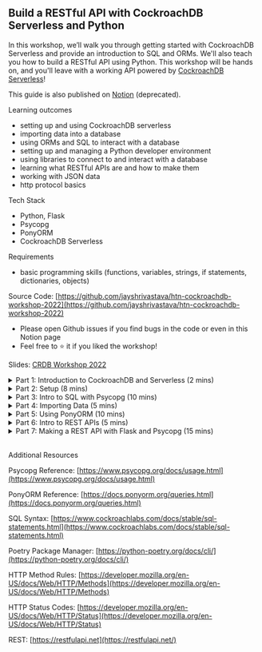 ## Build a RESTful API with CockroachDB Serverless and Python

In this workshop, we’ll walk you through getting started with CockroachDB Serverless and provide an introduction to SQL and ORMs. We'll also teach you how to build a RESTful API using Python. This workshop will be hands on, and you'll leave with a working API powered by [CockroachDB Serverless](https://cockroa.ch/hackuci23)!


This guide is also published on [Notion](https://jayshrivastava.notion.site/Build-a-RESTful-API-with-CockroachDB-Serverless-and-Python-12cf27f164e74beb93102482fb21741a) (deprecated).

Learning outcomes

- setting up and using CockroachDB serverless
- importing data into a database
- using ORMs and SQL to interact with a database
- setting up and managing a Python developer environment
- using  libraries to connect to and interact with a database
- learning what RESTful APIs are and how to make them
- working with JSON data
- http protocol basics

Tech Stack

- Python, Flask
- Psycopg
- PonyORM
- CockroachDB Serverless

Requirements

- basic programming skills (functions, variables, strings, if statements, dictionaries, objects)

Source Code: [https://github.com/jayshrivastava/htn-cockroachdb-workshop-2022](https://github.com/jayshrivastava/htn-cockroachdb-workshop-2022)

- Please open Github issues if you find bugs in the code or even in this Notion page
- Feel free to ⭐ it if you liked the workshop!

Slides: [CRDB Workshop 2022](slides.pdf)

<details> 
<br>
<summary> Part 1: Introduction to CockroachDB and Serverless (2 mins) </summary> 
    
![Untitled](assets/0.png)

CockroachDB Serverless

- Postgres Compatible Database
- Elastic Scale
- Consumption Based Pricing
- Start for free. No credit card needed
- 5GB of storage and 250M RUs per month
- Use with your favorite language
</details> 

<details> 
<br>
<summary> Part 2: Setup (8 mins) </summary>
    
<details> 
<br>
<summary> Replit </summary>

1. Go to [https://replit.com](https://replit.com/login)
2. Sign up / Log in
3. Create a new Python repl. Click the Import from Github tab. Paste https://github.com/jayshrivastava/htn-cockroachdb-workshop-2022 and click `import`
    
    ![Untitled](assets/1.png)
    
4. Install dependencies. Copy the `pyproject.toml` file and `poetry.lock` file from the source code into your repl. In the `shell` (NOT CONSOLE) run:
    
    ```bash
    poetry install
    ```
    
    **IMPORTANT:** You may sometimes encounter this error if your Replit goes to sleep.
    
    ```python
    ModuleNotFoundError: No module named 'psycopg2'
    ```
    
    You just need to run `poetry install` again to fix it.
    
    ![Untitled](assets/2.png)
</details>
<details> 
<br>
<summary> CockroachDB Serverless </summary>
    
CockroachDB is an external database, running on different servers than our API.

1. Go to [https://cockroa.ch/hackuci23](https://cockroa.ch/hackuci23), the CockroachDB Serverless page
2. Sign up / Log in (easiest to log in with Github, Google etc)
3. Create a Free Cluster
4. You will be prompted to create a user and password. On the connection page, copy the **connection string** and save it as `PG_CONN_STRING` in the Replit environment variable section. If you need it again (ie. to share with your team), you can read its value from the Replit environment variable section.
    
    ![Untitled](assets/3.png)
    
    ![Untitled](assets/4.png)
    
    ![Untitled](assets/5.png)
    
5. In the CockroachDB serverless tab, change `option/language` to “General connection string”. Open the `Download CA Cert` dropdown. Set the operating system to `Mac` or `Linux`. Copy the `curl` command and run it in the Replit shell.
    
    ![Untitled](assets/6.png)
    
    ![Untitled](assets/7.png)
    
    **IMPORTANT:** If you don’t work on your Replit for a while, it will go to sleep and you may get this error when working on your app
    
    ```python
    raceback (most recent call last):
        File "intro_to_psycopg2.py", line 10, in <module>
        connection = psycopg2.connect(user=user,
        File "/opt/virtualenvs/python3/lib/python3.8/site-packages/psycopg2/__init__.py", line 122, in connect
        conn = _connect(dsn, connection_factory=connection_factory, **kwasync)
    psycopg2.OperationalError: root certificate file "/home/runner/.postgresql/root.crt" does not exist
    Either provide the file or change sslmode to disable server certificate verification.
    ```
    
    Just find the command to install the certificate in the CockroachDB serverless panel and run it in Replit again.
    
6. **Refresh your [Replit](http://Repl.it) Tab. Otherwise, environment variables may not be set.** 
    6. **Refresh your [Replit](http://Repl.it) Tab. Otherwise, environment variables may not be set.** 
6. **Refresh your [Replit](http://Repl.it) Tab. Otherwise, environment variables may not be set.** 
7. Run `python3 test_db_connection.py` to test that you can connect to the cluster. 
    7. Run `python3 test_db_connection.py` to test that you can connect to the cluster. 
7. Run `python3 test_db_connection.py` to test that you can connect to the cluster. 
    
    ![Untitled](assets/8.png)
</details>   

<details> 
<br>
<summary> Cockroach CLI </summary>
    
Simply run `[cli.sh](http://cli.sh)` to use the CLI.

If you can’t run it, try running `chmod +x [cli.sh](http://cli.sh/)` in the shell first.

![Untitled](assets/9.png)

</details>
</details>
    
<details> 
<br>
<summary> Part 3: Intro to SQL with Psycopg (10 mins) </summary>
<details> 
<br>
<summary> Psycopg </summary>

Psycopg is a library used to connect to a Postgres compatible database (ie. CockroachDB).

This is the boilerplate code for setting up Psycopg. You can find it in `intro_to_psycopg2.py`

```python
import os
import psycopg2

# Create a cursor.
pg_conn_string = os.environ["PG_CONN_STRING"]
connection = psycopg2.connect(pg_conn_string)

# Set to automatically commit each statement
# connection.set_session(autocommit=True)

cursor = connection.cursor()
```

**Connection:** Use this to commit (”checkpoint”) your statements at the end of a transaction.

**Cursor:** Use to execute statements within a transaction.

**Transaction:** A series of SQL statements that you want to happen atomically. 
    **Transaction:** A series of SQL statements that you want to happen atomically. 
**Transaction:** A series of SQL statements that you want to happen atomically. 

**Super important note: Y**ou need both the connection and cursor to be able to use the library correctly. For example, this code may not work because the connection goes out of scope when the function returns.

```python
def initialize_psycopg():
    connection = psycopg2.connect(...) 
        connection = psycopg2.connect(...) 
    connection = psycopg2.connect(...) 
    return cursor = connection.cursor()
c = initialize_psycopg()
c.select(...)
```

Instead you should make a class and have a field referencing the connection.

```python
class DbConnection():
    def __init__(self):
        self.connection = psycopg2.connect(...) 
            self.connection = psycopg2.connect(...) 
        self.connection = psycopg2.connect(...) 
        self.cursor = connection.cursor()

    def conn():
    return self.connection

    def cur():
    return self.cursor
```

There are two main ways to interact with the database.

**Querying Data**

```python
cursor.execute("SELECT * FROM programs")
results = cursor.fetchall() 
    results = cursor.fetchall() 
results = cursor.fetchall() 
# print(results)
```

**Executing Statements**

```python
cursor.execute("INSERT INTO programs VALUES (1, 'ece')")
connection.commit()
```

You must `commit()` statements for them to be saved in the database. 
    You must `commit()` statements for them to be saved in the database. 
You must `commit()` statements for them to be saved in the database. 

**Transactions**

How it works is that every time you use `cursor.execute`, you aren’t actually executing something against the database and you aren’t changing the data. You can imagine that you are queueing or buffering the statements.

When you `commit()` all the queued up statements are executed on your data in order  as one atomic unit. If there was any error with any of the statements, then **NONE** of the statements will have actually touched/affected your data in the database. If there were no errors (ie. success), then all of the statements will have ran against your real data in the database. 
    When you `commit()` all the queued up statements are executed on your data in order  as one atomic unit. If there was any error with any of the statements, then **NONE** of the statements will have actually touched/affected your data in the database. If there were no errors (ie. success), then all of the statements will have ran against your real data in the database. 
When you `commit()` all the queued up statements are executed on your data in order  as one atomic unit. If there was any error with any of the statements, then **NONE** of the statements will have actually touched/affected your data in the database. If there were no errors (ie. success), then all of the statements will have ran against your real data in the database. 

**Inserting Parameters**

You can pass data in Python variables safely into SQL using Psycopg parameters. Take a look at the example below.

```bash
def add_course_with_params():
    cursor.execute(
        "INSERT INTO courses VALUES (default, %s, %s, %s, %s)",
        ("Algorithms", "341", 2, 1)
    )

def add_course_with_named_params():
    data = {
    'name': 'Programming for Performance', 
        'name': 'Programming for Performance', 
    'name': 'Programming for Performance', 
    'code': '459', 
        'code': '459', 
    'code': '459', 
    'program': 1,
    'credits': 1
    }
    cursor.execute("INSERT INTO courses VALUES (default, %(name)s, %(code)s, %(program)s, %(credits)s)", data)
```

You can also filter with parameters:

```bash
cursor.execute("SELECT * FROM courses WHERE credits > %s", (0,))
```

**Note:** You are passing two arguments to `cursor.execute`. The first one is the SQL string and the 2nd is a tuple with parameters. Remember, if you have a single value in your tuple, add a **trailing comma**. 
    **Note:** You are passing two arguments to `cursor.execute`. The first one is the SQL string and the 2nd is a tuple with parameters. Remember, if you have a single value in your tuple, add a **trailing comma**. 
**Note:** You are passing two arguments to `cursor.execute`. The first one is the SQL string and the 2nd is a tuple with parameters. Remember, if you have a single value in your tuple, add a **trailing comma**. 

For more info about inserting parameters, see [https://www.psycopg.org/docs/usage.html#passing-parameters-to-sql-queries](https://www.psycopg.org/docs/usage.html#passing-parameters-to-sql-queries)

</details>
<details> 
<br>
<summary> SQL </summary>
    
Take a look at `intro_to_psycopg2.py` in the examples. I will go over them during the live stream, so you can watch an explanation in the VOD.

The core operations to be aware of are

- CREATE TABLE
- DROP TABLE
- INSERT INTO
- ALTER TABLE
- SELECT
- UPDATE
- DELETE FROM

There is an in depth document here ([https://www.cockroachlabs.com/docs/stable/sql-statements.html](https://www.cockroachlabs.com/docs/stable/sql-statements.html)) which you can use for reference.
</details>
</details>  
<details> 
<br>
<summary> Part 4: Importing Data (5 mins) </summary>
    
The dataset we will use for this workshop is a list of Airbnbs in New York City! 

[https://www.kaggle.com/datasets/arianazmoudeh/airbnbopendata](https://www.kaggle.com/datasets/arianazmoudeh/airbnbopendata)

You may be wondering where to find data to use for your HTN project. I personally use Kaggle ([https://www.kaggle.com/datasets](https://www.kaggle.com/datasets)).

For this workshop, we’ll show you how to import CSV data with a simple Python script. You can find these on Kaggle using the `fileType` filter ([https://www.kaggle.com/datasets?fileType=csv](https://www.kaggle.com/datasets?fileType=csv)). 
    For this workshop, we’ll show you how to import CSV data with a simple Python script. You can find these on Kaggle using the `fileType` filter ([https://www.kaggle.com/datasets?fileType=csv](https://www.kaggle.com/datasets?fileType=csv)). 
For this workshop, we’ll show you how to import CSV data with a simple Python script. You can find these on Kaggle using the `fileType` filter ([https://www.kaggle.com/datasets?fileType=csv](https://www.kaggle.com/datasets?fileType=csv)). 

Feel free to try out JSON datasets as well. We’ll be working with JSON data and JSON libraries in this workshop too.
    
<details> 
<br>
<summary> How to Move CSV Data to Replit </summary>

1. The first thing to look at is the column names. See if the data points are interesting and relevant to your app. The Airbnb dataset has listing names, host names, neighborhoods, and latitude/longitude. 
        1. The first thing to look at is the column names. See if the data points are interesting and relevant to your app. The Airbnb dataset has listing names, host names, neighborhoods, and latitude/longitude. 
1. The first thing to look at is the column names. See if the data points are interesting and relevant to your app. The Airbnb dataset has listing names, host names, neighborhoods, and latitude/longitude. 
    
    ![Untitled](assets/10.png)
    
2. If you click on the columns tab, you can see more information about columns. For example the `A` next to `NAME` means that the column is a string column. The `key` icon next to `id`means that the column has unique (usually integer) ids and can be used as a key in our database. It also says that the `Listing Names` column has some missing values, so the listing name may be blank for some entries.
    
    ![Untitled](assets/11.png)
    

3. Download the Data by Clicking the Download Button in the top right.

    ![Untitled](assets/12.png)

4. Use the Upload File button in Replit to upload your CSV to our code directory
    
    ![Untitled](assets/13.png)
    
    **TIP:** If the CSV file is super large, you can trim it by taking the first 100 lines using the this command.
    
    ```bash
    sed -i '100,$ d' file.csv
    ```
</details>   
<details> 
<br>
<summary> How to Import CSV Data to CockroachDB </summary>
    
To create an `airbnbs` table and import data into it, I made the file `import_data.py`.

The first think you want to note is the columns in the CSV. The first line in `airbnbs.csv` is pasted below. I’ve decided to use the `id`, `name`, `host`, `host_identity_verified`, `neighborhood_group`, `neighborhood`, and `construction year` columns.

```python
# Columns
# id,NAME,host id,host_identity_verified,host name,neighbourhood group,neighbourhood,
# lat,long,country,country code,instant_bookable,cancellation_policy,room type,Construction year,price,service fee,minimum nights,number of reviews,last review,reviews per month,review rate number,calculated host listings count,availability 365,house_rules,license 
    # lat,long,country,country code,instant_bookable,cancellation_policy,room type,Construction year,price,service fee,minimum nights,number of reviews,last review,reviews per month,review rate number,calculated host listings count,availability 365,house_rules,license 
# lat,long,country,country code,instant_bookable,cancellation_policy,room type,Construction year,price,service fee,minimum nights,number of reviews,last review,reviews per month,review rate number,calculated host listings count,availability 365,house_rules,license 

# Rows
# 1006859,Cute & Cozy Lower East Side 1 bdrm,1280143094,verified,Miranda,Manhattan,Chinatown,
# 40.71344,-73.99037,United States,US,FALSE,flexible,Entire home/apt,2004,
# $319 ,$64 ,1,160,6/9/2019,1.33,3,4,1,,
```

In the script below, we create a table, making sure to specify the right types for certain columns. For example, `verified` is a `BOOL` column.

```python
cursor.execute("CREATE TABLE airbnbs (id INT PRIMARY KEY, title STRING, neighbourhood_group STRING, neighbourhood STRING, host_name STRING, verified BOOL, year INT)")
```

The last thing to do is open the file and insert each row into the database using `INSERT INTO`.

```python
with open("airbnbs.csv", "r") as f:
    lines = f.readlines()
    
    for line in lines[1:]:
        parts = line.strip().split(',')

        cursor.execute(
            "INSERT INTO airbnbs VALUES (%s, %s, %s, %s, %s, %s, %s)",
            (parts[0], parts[1], parts[5], parts[6], parts[4], parts[3]
                == "verified", parts[14]))
        connection.commit()
```
</details>
</details>
    
<details> 
<br>
<summary> Part 5: Using PonyORM (10 mins) </summary>

**Basics**

To explain PonyORM, I will break down the `intro_to_pony_orm.py` script.

```python
db = Database()

class Book(db.Entity):
    _table_ = 'books'
    id = PrimaryKey(int,auto=True)
    title = Required(str,unique=True)
    author = Required(str)
    rating = Required(float)
    pages = Required(int)
```

`db` is a database object. It can be used to send commands to the database. `Book` is a class which maps to a physical table called `books` in the database. We have added a unique constraint to the `title` column and declared `id`s to be automatically, uniquely assigned. Here's some examples of how it works:

- If we create new instances of `Book` (ex. `b = Book(...)`), a new row will be inserted in the database.
    
    ```python
    Book(title=title, author=author, rating=rating, pages=pages)
    ```
    
- If we want to fetch books from the database, we can call `Book.get` to get one or `[Book.select](http://book.select)` to get multiple. Use `to_dict` to convert the object to a Python dictionary.
    
    ```python
    # get one
    book = Book.get(id=id).to_dict()
    
    # select with filter
    books_query = Book.select(lambda book: book.rating >= min_rating)
    books = [book.to_dict() for book in books_query]
    ```
    
- If we want to update a book, we can read and modify the book (atomically, which I will discuss at the end of this section):
    
    ```python
    b = book.get(id = id)
    b.author = "abc"
    ```
    
- To delete a book, we get it and delete it (atomically)
    
    ```python
    b = book.get(id = id)
    b.delete()
    ```
    

This idea of manipulating objects to manipulate data in a relational database is called "Object-relational-mapping", which is what ORM stands for.

The next section initializes the `db` object (and the `Book` class which uses `db.Entity`). It creates tables in the database if they do not exist.

```python
pg_conn_string = os.environ["PG_CONN_STRING"]
db = Database() 
db.bind('postgres', pg_conn_string) # Bind Database object to the real database
db.generate_mapping(create_tables=True) # Create tables if they do not exist
```

**Transactions**

The purpose of the `@db_session` decorator is to tell SQLite that the code in that function needs to be atomic. Generally, every time I use the`Book` class, I put the logic in a single function and put  `@db_session`  above the function. 

How it works is that every line in the function, when executed, is “queued” or “buffered”. When the function ends, then all the operations get committed atomically in the database. If there was any error during the function, then none of the lines will have executed on the database.

</details>

<details> 
<br>
<summary> Part 6: Intro to REST APIs (5 mins) </summary>
<details> 
<br>
<summary> 3-Layered Architecture </summary>
    
Modern applications (at least the simple ones) follow the 3-layered architecture: client, server, database. Typically, a company or organization hosts their own servers and databases and provides users with some way to download their client applications. For example, you download Instagram on your phone from the app store. That client application talks to Instagram's servers which grab images from Instagram's databases for you to see. 
    Modern applications (at least the simple ones) follow the 3-layered architecture: client, server, database. Typically, a company or organization hosts their own servers and databases and provides users with some way to download their client applications. For example, you download Instagram on your phone from the app store. That client application talks to Instagram's servers which grab images from Instagram's databases for you to see. 
Modern applications (at least the simple ones) follow the 3-layered architecture: client, server, database. Typically, a company or organization hosts their own servers and databases and provides users with some way to download their client applications. For example, you download Instagram on your phone from the app store. That client application talks to Instagram's servers which grab images from Instagram's databases for you to see. 

</details>

<details> 
<br>
<summary> APIs and URLs </summary>
    
API: Application Programming Interface

An API essentially defines a set of functions and rules for interacting with a server. Building an API means implementing these functions and making them available for clients to use. APIs can be private/secure (ie. require a login or a specific client) or be public.

URL: Universal Resource Identifier

You’ve seen URLs every time you visit a site. The URL uniquely identifies that site. Similarly, APIs have a unique address. They can also have subdirectories (aka **routes)** to organize different resources. You may even pass parameters like function arguments. For example, when you do a Google search for phones, you are directed to this URL: [https://www.google.com/search?q=phones](https://www.google.com/search?q=phones), which takes the argument `q` which stands for “search query”. You can also pass arguments by position instead of name, like `exampleurl.com/books/1`, which passes the value `1`. You may see the term **endpoint** or **URI**, which are basically the same thing as URLs. 
    You’ve seen URLs every time you visit a site. The URL uniquely identifies that site. Similarly, APIs have a unique address. They can also have subdirectories (aka **routes)** to organize different resources. You may even pass parameters like function arguments. For example, when you do a Google search for phones, you are directed to this URL: [https://www.google.com/search?q=phones](https://www.google.com/search?q=phones), which takes the argument `q` which stands for “search query”. You can also pass arguments by position instead of name, like `exampleurl.com/books/1`, which passes the value `1`. You may see the term **endpoint** or **URI**, which are basically the same thing as URLs. 
You’ve seen URLs every time you visit a site. The URL uniquely identifies that site. Similarly, APIs have a unique address. They can also have subdirectories (aka **routes)** to organize different resources. You may even pass parameters like function arguments. For example, when you do a Google search for phones, you are directed to this URL: [https://www.google.com/search?q=phones](https://www.google.com/search?q=phones), which takes the argument `q` which stands for “search query”. You can also pass arguments by position instead of name, like `exampleurl.com/books/1`, which passes the value `1`. You may see the term **endpoint** or **URI**, which are basically the same thing as URLs. 

</details>

<details> 
<br>
<summary> HTTP Status Codes </summary>
    
Hypertext Transfer Protocol

This is a protocol that describes how requests can be sent to a server. It has 4 main **methods: GET, POST, PUT, and DELETE** which define the effect a request should have.

- GET requests fetch data
- POST requests create a new item
- PUT requests update an item
- DELETE requests delete an item

Say we have an endpoint `[GET] https://my-domain.api.com/books/1`. This implies that a request to this endpoint will return the book with the `ID=1`. If the endpoint accepted `[DELETE]` requests, we infer that sending a request would delete the book with `ID=1`.

There are also rules about how we can use these APIs. The important ones being:

- **Safety:** A method is safe if it does not modify a resource on the server side
- **Idempotency:** A method is idempotent if repeated requests will produce the same result

Why do these matter? One reason is **retries.** Browsers commonly retry requests if they fail, but they may not if an endpoint is not safe or not idempotent. They are also useful for informing client/frontend developers on your team on how to use your API properly.

Here is a summary of HTTP rules:

![https://lh4.googleusercontent.com/LL9Wwg2em0iYd98Zrwz1blzbYYIPJxA49d1-xAQB-08F19E1OKHWDiQU7fmjImgZV3CYT__jmb7JrLIXWrk0864BMY_miBTH3gJLBby_YIPg_1dbOvZUNXVnIv0KliJrjdbkP7DP=s0](https://lh4.googleusercontent.com/LL9Wwg2em0iYd98Zrwz1blzbYYIPJxA49d1-xAQB-08F19E1OKHWDiQU7fmjImgZV3CYT__jmb7JrLIXWrk0864BMY_miBTH3gJLBby_YIPg_1dbOvZUNXVnIv0KliJrjdbkP7DP=s0)

Another important element of HTTP is status codes. These are 3 digit codes that indicate the outcome of sending an HTTP request. For example, 404 is the code for “not found”, and 200 is the code for “success”. These are important for letting clients know the outcomes of their requests so they can act accordingly.

![https://lh5.googleusercontent.com/jdHhZMLigA2YNsMZIpGJtYFxKGU6fQTQrFR6O_T7XceqcqAS_OKmZeNa3aDpXrjOns_ADyczh_evc6aEaaYnlotT1kLBxNBfafZ6J6Y17szxcSp5_LyWccF0mCnvPwIGtv3DObVn=s0](https://lh5.googleusercontent.com/jdHhZMLigA2YNsMZIpGJtYFxKGU6fQTQrFR6O_T7XceqcqAS_OKmZeNa3aDpXrjOns_ADyczh_evc6aEaaYnlotT1kLBxNBfafZ6J6Y17szxcSp5_LyWccF0mCnvPwIGtv3DObVn=s0)

For more info about status codes, see [https://developer.mozilla.org/en-US/docs/Web/HTTP/Status](https://developer.mozilla.org/en-US/docs/Web/HTTP/Status).
    
</details>
<details> 
<br>
<summary> REST </summary>
    
Representational State Transfer

REST is a collection of 6 princples that govern good API design. They are

- uniform interface
- stateless
- cacheable
- client-server
- layered system
- code on demand

These are outside the scope of this workshop, but are widely used in the tech industry. A good place to learn about them is here: [https://restfulapi.net](https://restfulapi.net/)

</details>

</details>    

<details> 
<br>
<summary> Part 7: Making a REST API with Flask and Psycopg (15 mins) </summary>

<details> 
<br>
<summary> Launching a Flask API </summary>
    
Insert the following code into `main.py`. 
    Insert the following code into `main.py`. 
Insert the following code into `main.py`. 

```python
# Import the Flask library + some others we will use later
from flask import Flask, jsonify, request

# Create a Flask object.
app = Flask(__name__)

# Create our first route which returns the string "hello". 
    # Create our first route which returns the string "hello". 
# Create our first route which returns the string "hello". 
@app.route('/', methods=['GET'])
def index():
    return "hello"

# Runs the API and exposes it on https://<repl name>.<replit username>.repl.co
# ex. Mine deploys to the URL https://htn-api.jayantsh.repl.co.
app.run(
    host = "0.0.0.0",
    debug = True
) 
```

Upon running this snippet, [Repl.it](http://repl.it) recognizes that we are launching an API, so it exposes it to the public. You should see a window pop up that sends an HTTP GET request to your main URL. In the code, we set up a handler function called `index()`, which is handling this.

![Untitled](assets/14.png)
</details>
    
<details> 
<br>
<summary> Writing our endpoints </summary>
<details> 
<br>
<summary>  Notes about `RealDictCursor` and `autocommit=True` </summary>

**RealDictCursor**

```python
cursor = connection.cursor(cursor_factory=psycopg2.extras.RealDictCursor)
```

This makes the `cursor.fetchX` methods return Python dictionaries which can be accessed easily. For example:

```python
courses = cursor.execute("SELECT * FROM courses")
results = cursor.fetchall() # returns 
# [
# {"program": "ECE", "code": 252 ...},
# {"program": "CS", "code": 250 ...}
# ]
print(results[0]['code'] # 252
```

Otherwise, `fetchall` returns tuples, which are more confusing to use because you have to remember what index of the tuple to read:

```python
courses = cursor.execute("SELECT * FROM courses")
results = cursor.fetchall() # returns 
# [
# ("ECE", 252 ...),
# ("CS", 250)
# ]
print(results[0][1] # 252
```

**Autocommit = True**

```python
connection.set_session(autocommit=True)
```

Setting `autocommit` means that each call to `cursor.execute()` will immediately show up in the database, and you won’t need to call `connection.commit()`. It also means that subsequent statements cannot be made atomic:

```python
cursor.execute("INSERT INTO foo (a,b,c) VALUES (1, 2, 3)")
... some python code ...
cursor.execute("SELECT * FROM foo where a = 1 AND b = 2 and C = 3")
result = cursor.fetchall() # []
```

Why might the last line return an empty array?
The answer is that these two operations were committed to the database individually. It's possible that someone used your API in between the two `cursor.execute()` statements and deleted the record before you had a chance to read it.

How to solve this? Just set it to `False` temporarily.

```python
connection.set_session(autocommit=False)

cursor.execute("INSERT INTO foo (a,b,c) VALUES (1, 2, 3)")
... some python code ...
cursor.execute("SELECT * FROM foo where a = 1 AND b = 2 and C = 3")
result = cursor.fetchall() # [{"a": 1, "b": 2, "c": 3}]

connection.commit()
connection.set_session(autocommit=True) # REMEMBER to set 
        connection.set_session(autocommit=True) # REMEMBER to set 
connection.set_session(autocommit=True) # REMEMBER to set 
# it back to true for future use
```

Or just try to do things using one SQL statement :) 
        Or just try to do things using one SQL statement :) 
Or just try to do things using one SQL statement :) 

</details>

<details> 
<br>
<summary> GET Routes </summary>

First, we implement the `index` route which returns all airbnbs:

```python
def db_get_all():
    cursor.execute('SELECT * FROM airbnbs')
    results = cursor.fetchall()
    return results

@app.route('/', methods=['GET'])
def index():
    return jsonify(db_get_all())
```

This code simply selects all books and returns them in a Python list. Then, it encodes them as a JSON string and returns them as the response to the GET request.

Next, we implement the `get_by_id` route:

```python
def db_get_by_id(id):
    cursor.execute('SELECT * FROM airbnbs WHERE id = %s', (id, ))
    result = cursor.fetchone()
    return result

@app.route("/<id>", methods=['GET'])
def get_by_id(id):
    airbnb = db_get_by_id(id)
    if not airbnb:
        return jsonify({"error": "invalid id", "code": 404})
    return jsonify(airbnb)
```

Here, we query for an airbnb with the given id. If `db_get_by_id` returns an empty array, it means there is no airbnb with the given id. Thus, we can return an error object with a code 404, which means “not found”. Note how the route parameter `id` is defined as `"/<id>"` and is passed in as a parameter to `get_by_id`

Finally, we can update the search function:

```python
def db_filter_listings(min_year, group):
    cursor.execute(
        'SELECT * FROM airbnbs WHERE neighbourhood_group = %s AND'+
        'year >= %s',
    (group, min_year))
    result = cursor.fetchall()
    return result

@app.route("/search", methods=['GET'])
def filter_listings():
    min_year = request.args.get('min_year')
    if min_year is None:
        min_year = 0
    else:
        min_year = int(min_year)
        
    result = db_filter_listings(min_year, request.args.get('group'))
    return jsonify(result)
```

Query parameters are passed in to the `request.args` dictionary. They are stored as strings so they need to be converted to the type you expect them to be.

Also note that if a user does not one of the query parameters, it will have the value `None`. You may need to add extra code to handle those cases.

**Testing**

With the API running, you can open the Replit shell and use `python3 get_request.py` to test all these routes (remember to update the URL to the URL of your Replit project). The code below is from `get_request.py` and shows how to use route parameters, use query parameters, and decode JSON.

Note that `response.json()` returns a Python object which you can manipulate in code. `json.dumps()` will encode the object to a string. Specifying `indent=2` makes it print nicely.

```python
# Get all the listings
response = requests.get('https://htn-cockroachdb-workshop-2022.jayantsh.repl.co')
print(json.dumps(response.json(), indent=2))

# Get one listing using route parameter
response = requests.get('https://htn-cockroachdb-workshop-2022.jayantsh.repl.co/1004098')
print(json.dumps(response.json(), indent=2))

# Search with query parameters
response = requests.get('https://htn-cockroachdb-workshop-2022.jayantsh.repl.co/search?group=Manhattan')
print(json.dumps(response.json(), indent=2))
```
</details>

<details> 
<br>
<summary> POST Route </summary>

To create a new airbnb, we use an SQL `INSERT INTO` statement. At the end of the statement, I added a `RETURNING id` so we can get the `id` of the newly inserted airbnb.

```python
def db_create_airbnb(title, name, neighbourhood, neighbourhood_group, verified, year):
    connection.set_session(autocommit=False)
    cursor.execute(
        "INSERT INTO airbnbs (title, host_name, neighbourhood,"+ 
                "INSERT INTO airbnbs (title, host_name, neighbourhood,"+ 
        "INSERT INTO airbnbs (title, host_name, neighbourhood,"+ 
        "neighbourhood_group, verified, year) VALUES" +
        "(%s, %s, %s, %s, %s, %s) RETURNING id",
        (title, name, neighbourhood, neighbourhood_group, 
                (title, name, neighbourhood, neighbourhood_group, 
        (title, name, neighbourhood, neighbourhood_group, 
            verified, year))
    result = cursor.fetchall()
    return result

@app.route("/", methods=['POST'])
def create_airbnb():
    new_airbnb = request.json
    try:
        res = db_create_airbnb(new_airbnb['title'],
                new_airbnb['name'],
                new_airbnb['neighbourhood'],
                new_airbnb['neighbourhood_group'],
                new_airbnb['verified'], new_airbnb['year'])
        return jsonify(res)

    except Exception as e:
        return jsonify({"error": str(e)})
```

This time, we will pass data to be saved in the database through the request body as JSON data. This can be accessed from the `request.json` dictionary.

If there is an error, such as a missing field from the json dictionary, we will catch the error and return it as JSON.

**Testing**

Running `python3 post_request.py` will send a sample POST request (remember to update the URL to the URL of your Replit project). By passing the `json` named parameter to `[request.post](http://request.post)` , you can pass a dictionary in the request body as JSON.

```python
new_airbnb = {
    'title': 'Nice Studio by the Water',
    'name': 'Jay',
    'neighbourhood': 'Brooklyn',
    'neighbourhood_group': 'Williamsburg',
    'verified': True, 
            'verified': True, 
    'verified': True, 
    'year': 2002
}

response = requests.post(
    'https://htn-cockroachdb-workshop-2022.jayantsh.repl.co',
    json = new_airbnb
)

print(json.dumps(response.json(), indent=2))
```
</details>

<details> 
<br>
<summary> PUT and DELETE Routes </summary

PUT and DELETE requests are implemented using the SQL `UPDATE` and `DELETE` commands respectively. Both use `RETURNING id` to return the id of the affected row. If multiple rows are affected, then multiple rows will be returned.

In both handlers, I wrap the `db_` function in a `try/except` and return any error that arises.

```python
def db_update_title(id, new_title):
    cursor.execute("UPDATE airbnbs SET title = %s WHERE id = %s"+ 
            cursor.execute("UPDATE airbnbs SET title = %s WHERE id = %s"+ 
    cursor.execute("UPDATE airbnbs SET title = %s WHERE id = %s"+ 
                    "RETURNING id",
                    (new_title, id))
    result = cursor.fetchall()
    return result

def db_delete_listing(id):
    cursor.execute("DELETE FROM airbnbs WHERE id = %s RETURNING id",
        (id, ))
    result = cursor.fetchall()
    return result

@app.route("/<id>", methods=['PUT'])
def update_title(id):
    try:
        title = request.json['title']
        return jsonify(db_update_title(id, title))
    except Exception as e:
        return jsonify({"error": str(e)})

@app.route("/<id>", methods=['DELETE'])
def delete_book(id):
    try:
        return jsonify(db_delete_listing(id))
    except Exception as e:
        return jsonify({"error": str(e)})
```

**Testing**

You can use `python3 put_request.py` and `python3 delete_request.py` to test these endpoints. PUT combines both route parameters and passing data in the request body.

```python
new_data = {
    'title': 'Small Cozy 1 Bedroom Apartment In Midtown West'
}

response = requests.put(
    'https://htn-cockroachdb-workshop-2022.jayantsh.repl.co/1004098',
    json = new_data)

print(json.dumps(response.json(), indent=2))
```

```python
response = requests.delete(
    'https://htn-cockroachdb-workshop-2022.jayantsh.repl.co/1004098')

print(json.dumps(response.json(), indent=2))

```
</details>

</details>
</details>

<br>

Additional Resources

Psycopg Reference: [https://www.psycopg.org/docs/usage.html](https://www.psycopg.org/docs/usage.html)

PonyORM Reference: [https://docs.ponyorm.org/queries.html](https://docs.ponyorm.org/queries.html)

SQL Syntax: [https://www.cockroachlabs.com/docs/stable/sql-statements.html](https://www.cockroachlabs.com/docs/stable/sql-statements.html)

Poetry Package Manager: [https://python-poetry.org/docs/cli/](https://python-poetry.org/docs/cli/)

HTTP Method Rules: [https://developer.mozilla.org/en-US/docs/Web/HTTP/Methods](https://developer.mozilla.org/en-US/docs/Web/HTTP/Methods)

HTTP Status Codes: [https://developer.mozilla.org/en-US/docs/Web/HTTP/Status](https://developer.mozilla.org/en-US/docs/Web/HTTP/Status)

REST: [https://restfulapi.net](https://restfulapi.net/) 
 
